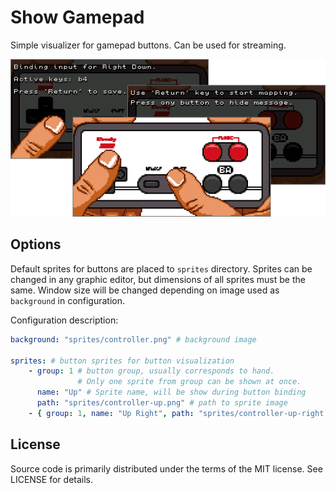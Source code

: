 # Show Gamepad

Simple visualizer for gamepad buttons. Can be used for streaming.

![Screenshots](images/image.png "Screenshots")

## Options

Default sprites for buttons are placed to `sprites` directory. Sprites can be
changed in any graphic editor, but dimensions of all sprites must be the same.
Window size will be changed depending on image used as `background` in
configuration.

Configuration description:

```yaml
background: "sprites/controller.png" # background image

sprites: # button sprites for button visualization
    - group: 1 # button group, usually corresponds to hand.
               # Only one sprite from group can be shown at once.
      name: "Up" # Sprite name, will be show during button binding
      path: "sprites/controller-up.png" # path to sprite image
    - { group: 1, name: "Up Right", path: "sprites/controller-up-right.png" }
```

## License
[license]: #license

Source code is primarily distributed under the terms of the MIT license. See LICENSE for details.
